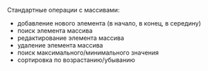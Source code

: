 

Стандартные операции с массивами:
- добавление нового элемента (в начало, в конец, в середину)
- поиск элемента массива
- редактирование элемента массива
- удаление элемента массива
- поиск максимального/минимального значения
- сортировка по возрастанию/убыванию